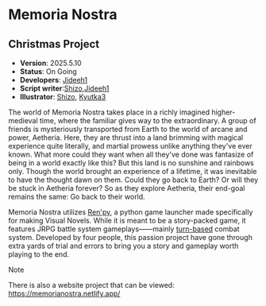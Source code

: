 # Memoria Nostra
## Christmas Project
* **Version**: 2025.5.10
* **Status**: On Going
* **Developers**: [Jideeh1](https://github.com/Jideeh1)
* **Script writer**:[Shizo](https://x.com/ShizoCatto),[Jideeh1](https://github.com/Jideeh1)
* **Illustrator**: [Shizo](https://x.com/ShizoCatto), [Kyutka3](https://x.com/Kyutka3)

The world of Memoria Nostra takes place in a richly imagined higher-medieval time, where the familiar gives way to the extraordinary. A group of friends is mysteriously transported from Earth to the world of arcane and power, Aetheria. Here, they are thrust into a land brimming with magical experience quite literally, and martial prowess unlike anything they've ever known. What more could they want when all they've done was fantasize of being in a world exactly like this? But this land is no sunshine and rainbows only. Though the world brought an experience of a lifetime, it was inevitable to have the thought dawn on them. Could they go back to Earth? Or will they be stuck in Aetheria forever? So as they explore Aetheria, their end-goal remains the same: Go back to their world.

Memoria Nostra utilizes [Ren'py](https://www.renpy.org/), a python game launcher made specifically for making Visual Novels. While it is meant to be a story-packed game, it features JRPG battle system gameplays——mainly [turn-based](https://en.wikipedia.org/wiki/Strategy_video_game) combat system. Developed by four people, this passion project have gone through extra yards of trial and errors to bring you a story and gameplay worth playing to the end.


> [!NOTE]
> There is also a website project that can be viewed: https://memorianostra.netlify.app/
